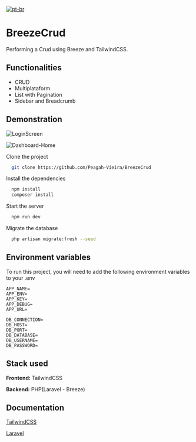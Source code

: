 [![pt-br](https://img.shields.io/badge/lang-pt--br-green.svg)](https://github.com/Peagah-Vieira/BreezeCrud/blob/main/readme-ptBR.md)
# BreezeCrud

Performing a Crud using Breeze and TailwindCSS.

## Functionalities

- CRUD
- Multiplataform
- List with Pagination
- Sidebar and Breadcrumb
  
## Demonstration

![LoginScreen](https://github.com/Peagah-Vieira/Breeze-Tailwind/assets/105545343/01ca6d4c-4948-45c6-b588-a8921c91c3c9)

![Dashboard-Home](https://github.com/Peagah-Vieira/Breeze-Tailwind/assets/105545343/d1149510-80da-4176-839e-74aa9927a44c)

Clone the project

```bash
  git clone https://github.com/Peagah-Vieira/BreezeCrud
```

Install the dependencies

```bash
  npm install 
  composer install
```

Start the server

```bash
  npm run dev
```

Migrate the database

```bash
  php artisan migrate:fresh --seed
```

## Environment variables

To run this project, you will need to add the following environment variables to your .env

```env
APP_NAME=
APP_ENV=
APP_KEY=
APP_DEBUG=
APP_URL=

DB_CONNECTION=
DB_HOST=
DB_PORT=
DB_DATABASE=
DB_USERNAME=
DB_PASSWORD=
```

## Stack used

**Frontend:** TailwindCSS

**Backend:** PHP(Laravel - Breeze)

## Documentation

[TailwindCSS](https://tailwindcss.com)

[Laravel](https://laravel.com/docs/10.x/starter-kits)

